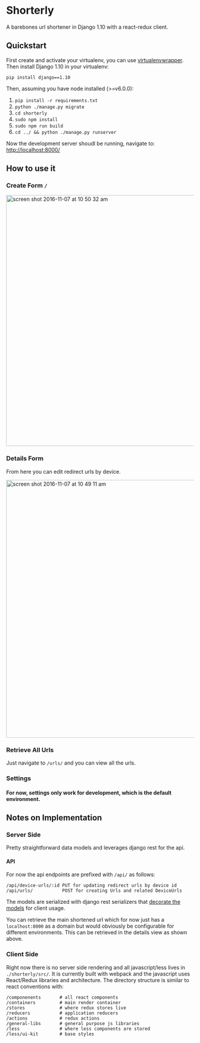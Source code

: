 # Shorterly #

A barebones url shortener in Django 1.10 with a react-redux client.

## Quickstart ##


First create and activate your virtualenv, you can use [virtualenvwrapper](https://virtualenvwrapper.readthedocs.org/en/latest/). Then install Django 1.10 in your virtualenv:

    pip install django==1.10

Then, assuming you have node installed (>=v6.0.0):

1. `pip install -r requirements.txt`
2. `python ./manage.py migrate`
3. `cd shorterly`
4. `sudo npm install`
5. `sudo npm run build`
6. `cd ../ && python ./manage.py runserver`

Now the development server shoudl be running, navigate to: [http://localhost:8000/](http://localhost:8000/)

## How to use it ##

### Create Form `/`

<img width="672" alt="screen shot 2016-11-07 at 10 50 32 am" src="https://cloud.githubusercontent.com/assets/796926/20064288/33552812-a4d8-11e6-9592-ff47502b0d30.png">

### Details Form

From here you can edit redirect urls by device.

<img width="690" alt="screen shot 2016-11-07 at 10 49 11 am" src="https://cloud.githubusercontent.com/assets/796926/20064385/85cdea52-a4d8-11e6-9254-efbbbe8b4c46.png">

### Retrieve All Urls

Just navigate to `/urls/` and you can view all the urls.

### Settings ###

#### For now, settings only work for development, which is the default environment.

## Notes on Implementation

### Server Side

Pretty straightforward data models and leverages django rest for the api.

#### API

For now the api endpoints are prefixed with `/api/` as follows:

    /api/device-urls/:id PUT for updating redirect urls by device id
    /api/urls/           POST for creating Urls and related DeviceUrls
    
The models are serialized with django rest serializers that [decorate the models](https://github.com/daedelus-j/shorterly/blob/master/apps/base/serializers.py) for client usage.

You can retrieve the main shortened url which for now just has a `localhost:8000` as a domain but would obviously be configurable for different environments. This can be retrieved in the details view as shown above.

### Client Side

Right now there is no server side rendering and all javascript/less lives in `./shorterly/src/`. It is currently built with webpack and the javascript uses React/Redux libraries and architecture. The directory structure is similar to react conventions with:

    /componenents       # all react components
    /containers         # main render container
    /stores             # where redux stores live
    /reducers           # application reducers
    /actions            # redux actions
    /general-libs       # general purpose js libraries
    /less               # where less components are stored
    /less/ui-kit        # base styles
